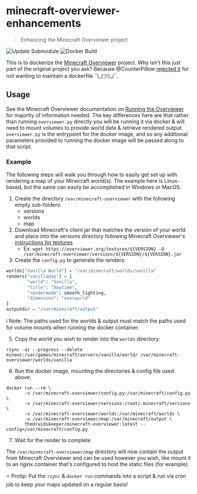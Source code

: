 # minecraft-overviewer-enhancements
> Enhancing the Minecraft Overviewer project

![Update Submodule](https://github.com/TheDruidsKeeper/minecraft-overviewer-enhancements/workflows/Update%20Submodule/badge.svg)
![Docker Build](https://github.com/TheDruidsKeeper/minecraft-overviewer-enhancements/workflows/Build%20and%20Push%20Docker/badge.svg)

This is to dockerize the [Minecraft Overviewer](https://github.com/overviewer/Minecraft-Overviewer) project. Why isn't this just part of the original project you ask? Because @CounterPillow [rejected it](https://github.com/overviewer/Minecraft-Overviewer/pull/1805) for not wanting to maintain a dockerfile ¯\\\_(ツ)\_/¯.


## Usage

See the Minecraft Overviewer documentation on [Running the Overviewer](http://docs.overviewer.org/en/latest/running/) for majority of information needed. The key differences here are that rather than running `overviewer.py` directly you will be running it via docker & will need to mount volumes to provide world data & retrieve rendered output. `overviewer.py` is the entrypoint for the docker image, and so any additional parameters provided to running the docker image will be passed along to that script.

### Example

The following steps will walk you through how to easily get set up with rendering a map of your Minecraft world(s). The example here is Linux-based, but the same can easily be accomplished in Windows or MacOS.

1. Create the directory `/var/minecraft-overviewer` with the following empty sub-folders:
    - versions
    - worlds
    - map
2. Download Minecraft's client jar that matches the version of your world and place into the versions directory following Minecraft Overviewer's [instructions for textures](http://docs.overviewer.org/en/latest/running/#installing-the-textures)
    - Ex: `wget https://overviewer.org/textures/${VERSION} -O /var/minecraft-overviewer/versions/${VERSION}/${VERSION}.jar`
3. Create the `config.py` to generate the renders:
```python
worlds["Vanilla World"] = "/var/minecraft/worlds/vanilla"
renders["vanilladay"] = {
        "world": "Vanilla",
        "title": "Daytime",
        "rendermode": smooth_lighting,
        "dimension": "overworld"
}
outputdir = "/var/minecraft/output"
```
:information_source: Note: The paths used for the worlds & output must match the paths used for volume mounts when running the docker container.

5. Copy the world you wish to render into the `worlds` directory:
```
rsync -az --progress --delete mineos:/var/games/minecraft/servers/vanilla/world/ /var/minecraft-overviewer/worlds/vanilla
```
6. Run the docker image, mounting the directories & config file used above:
```
docker run --rm \
       -v /var/minecraft-overviewer/config.py:/var/minecraft/config.py \
       -v /var/minecraft-overviewer/versions:/root/.minecraft/versions \
       -v /var/minecraft-overviewer/worlds:/var/minecraft/worlds \
       -v /var/minecraft-overviewer/map:/var/minecraft/output \
       thedruidskeeper/minecraft-overviewer:latest --config=/var/minecraft/config.py
```
7. Wait for the render to complete

The `/var/minecraft-overviewer/map` directory will now contain the output from Minecraft Overviewer and can be used however you wish, like mount it to an nginx container that's configured to host the static files (for example).

:star: Protip: Put the `rsync` & `docker run` commands into a script & run via cron job to keep your maps updated on a regular basis!
